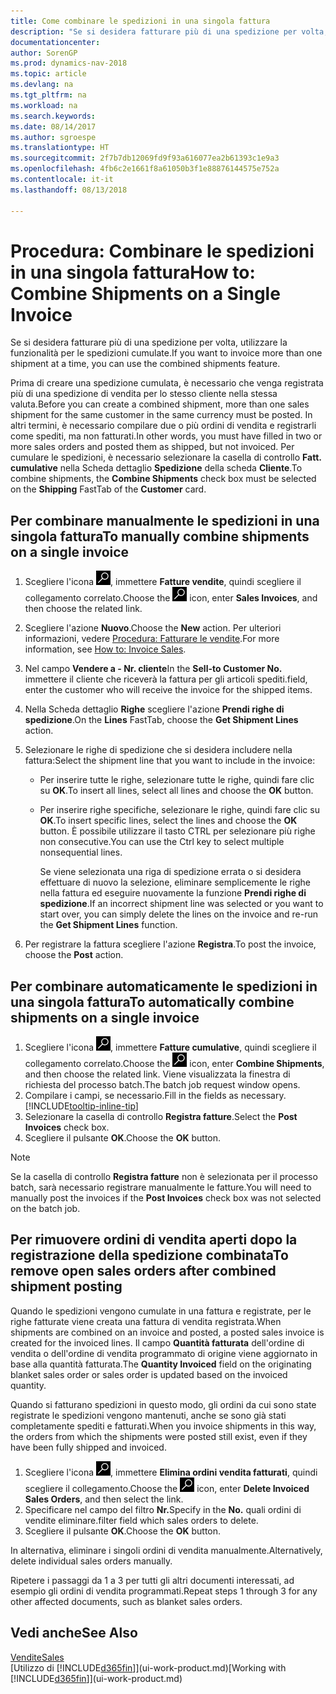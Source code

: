 ```yaml
---
title: Come combinare le spedizioni in una singola fattura
description: "Se si desidera fatturare più di una spedizione per volta, utilizzare la funzionalità per le spedizioni cumulate."
documentationcenter: 
author: SorenGP
ms.prod: dynamics-nav-2018
ms.topic: article
ms.devlang: na
ms.tgt_pltfrm: na
ms.workload: na
ms.search.keywords: 
ms.date: 08/14/2017
ms.author: sgroespe
ms.translationtype: HT
ms.sourcegitcommit: 2f7b7db12069fd9f93a616077ea2b61393c1e9a3
ms.openlocfilehash: 4fb6c2e1661f8a61050b3f1e88876144575e752a
ms.contentlocale: it-it
ms.lasthandoff: 08/13/2018

---
```

# <a name="how-to-combine-shipments-on-a-single-invoice"></a><span data-ttu-id="1e3ed-103">Procedura: Combinare le spedizioni in una singola fattura</span><span class="sxs-lookup"><span data-stu-id="1e3ed-103">How to: Combine Shipments on a Single Invoice</span></span>
<span data-ttu-id="1e3ed-104">Se si desidera fatturare più di una spedizione per volta, utilizzare la funzionalità per le spedizioni cumulate.</span><span class="sxs-lookup"><span data-stu-id="1e3ed-104">If you want to invoice more than one shipment at a time, you can use the combined shipments feature.</span></span>  

 <span data-ttu-id="1e3ed-105">Prima di creare una spedizione cumulata, è necessario che venga registrata più di una spedizione di vendita per lo stesso cliente nella stessa valuta.</span><span class="sxs-lookup"><span data-stu-id="1e3ed-105">Before you can create a combined shipment, more than one sales shipment for the same customer in the same currency must be posted.</span></span> <span data-ttu-id="1e3ed-106">In altri termini, è necessario compilare due o più ordini di vendita e registrarli come spediti, ma non fatturati.</span><span class="sxs-lookup"><span data-stu-id="1e3ed-106">In other words, you must have filled in two or more sales orders and posted them as shipped, but not invoiced.</span></span> <span data-ttu-id="1e3ed-107">Per cumulare le spedizioni, è necessario selezionare la casella di controllo **Fatt. cumulative** nella Scheda dettaglio **Spedizione** della scheda **Cliente**.</span><span class="sxs-lookup"><span data-stu-id="1e3ed-107">To combine shipments, the **Combine Shipments** check box must be selected on the **Shipping** FastTab of the **Customer** card.</span></span>  

## <a name="to-manually-combine-shipments-on-a-single-invoice"></a><span data-ttu-id="1e3ed-108">Per combinare manualmente le spedizioni in una singola fattura</span><span class="sxs-lookup"><span data-stu-id="1e3ed-108">To manually combine shipments on a single invoice</span></span>  
1. <span data-ttu-id="1e3ed-109">Scegliere l'icona ![Cerca pagina o report](media/ui-search/search_small.png "icona Cerca pagina o report"), immettere **Fatture vendite**, quindi scegliere il collegamento correlato.</span><span class="sxs-lookup"><span data-stu-id="1e3ed-109">Choose the ![Search for Page or Report](media/ui-search/search_small.png "Search for Page or Report icon") icon, enter **Sales Invoices**, and then choose the related link.</span></span>  
2. <span data-ttu-id="1e3ed-110">Scegliere l'azione **Nuovo**.</span><span class="sxs-lookup"><span data-stu-id="1e3ed-110">Choose the **New** action.</span></span> <span data-ttu-id="1e3ed-111">Per ulteriori informazioni, vedere [Procedura: Fatturare le vendite](sales-how-invoice-sales.md).</span><span class="sxs-lookup"><span data-stu-id="1e3ed-111">For more information, see [How to: Invoice Sales](sales-how-invoice-sales.md).</span></span>
3. <span data-ttu-id="1e3ed-112">Nel campo **Vendere a - Nr. cliente**</span><span class="sxs-lookup"><span data-stu-id="1e3ed-112">In the **Sell-to Customer No.**</span></span> <span data-ttu-id="1e3ed-113">immettere il cliente che riceverà la fattura per gli articoli spediti.</span><span class="sxs-lookup"><span data-stu-id="1e3ed-113">field, enter the customer who will receive the invoice for the shipped items.</span></span>  
4. <span data-ttu-id="1e3ed-114">Nella Scheda dettaglio **Righe** scegliere l'azione **Prendi righe di spedizione**.</span><span class="sxs-lookup"><span data-stu-id="1e3ed-114">On the **Lines** FastTab, choose the **Get Shipment Lines** action.</span></span>  
5. <span data-ttu-id="1e3ed-115">Selezionare le righe di spedizione che si desidera includere nella fattura:</span><span class="sxs-lookup"><span data-stu-id="1e3ed-115">Select the shipment line that you want to include in the invoice:</span></span>  

   - <span data-ttu-id="1e3ed-116">Per inserire tutte le righe, selezionare tutte le righe, quindi fare clic su **OK**.</span><span class="sxs-lookup"><span data-stu-id="1e3ed-116">To insert all lines, select all lines and choose the **OK** button.</span></span>  
   - <span data-ttu-id="1e3ed-117">Per inserire righe specifiche, selezionare le righe, quindi fare clic su **OK**.</span><span class="sxs-lookup"><span data-stu-id="1e3ed-117">To insert specific lines, select the lines and choose the **OK** button.</span></span> <span data-ttu-id="1e3ed-118">È possibile utilizzare il tasto CTRL per selezionare più righe non consecutive.</span><span class="sxs-lookup"><span data-stu-id="1e3ed-118">You can use the Ctrl key to select multiple nonsequential lines.</span></span>  

     <span data-ttu-id="1e3ed-119">Se viene selezionata una riga di spedizione errata o si desidera effettuare di nuovo la selezione, eliminare semplicemente le righe nella fattura ed eseguire nuovamente la funzione **Prendi righe di spedizione**.</span><span class="sxs-lookup"><span data-stu-id="1e3ed-119">If an incorrect shipment line was selected or you want to start over, you can simply delete the lines on the invoice and re-run the **Get Shipment Lines** function.</span></span>  
6. <span data-ttu-id="1e3ed-120">Per registrare la fattura scegliere l'azione **Registra**.</span><span class="sxs-lookup"><span data-stu-id="1e3ed-120">To post the invoice, choose the **Post** action.</span></span>  

## <a name="to-automatically-combine-shipments-on-a-single-invoice"></a><span data-ttu-id="1e3ed-121">Per combinare automaticamente le spedizioni in una singola fattura</span><span class="sxs-lookup"><span data-stu-id="1e3ed-121">To automatically combine shipments on a single invoice</span></span>  
1. <span data-ttu-id="1e3ed-122">Scegliere l'icona ![Cerca pagina o report](media/ui-search/search_small.png "icona Cerca pagina o report"), immettere **Fatture cumulative**, quindi scegliere il collegamento correlato.</span><span class="sxs-lookup"><span data-stu-id="1e3ed-122">Choose the ![Search for Page or Report](media/ui-search/search_small.png "Search for Page or Report icon") icon, enter **Combine Shipments**, and then choose the related link.</span></span> <span data-ttu-id="1e3ed-123">Viene visualizzata la finestra di richiesta del processo batch.</span><span class="sxs-lookup"><span data-stu-id="1e3ed-123">The batch job request window opens.</span></span>  
2. <span data-ttu-id="1e3ed-124">Compilare i campi, se necessario.</span><span class="sxs-lookup"><span data-stu-id="1e3ed-124">Fill in the fields as necessary.</span></span> [!INCLUDE[tooltip-inline-tip](includes/tooltip-inline-tip_md.md)]
3. <span data-ttu-id="1e3ed-125">Selezionare la casella di controllo **Registra fatture**.</span><span class="sxs-lookup"><span data-stu-id="1e3ed-125">Select the **Post Invoices** check box.</span></span>  
4.  <span data-ttu-id="1e3ed-126">Scegliere il pulsante **OK**.</span><span class="sxs-lookup"><span data-stu-id="1e3ed-126">Choose the **OK** button.</span></span>  

> [!NOTE]  
>  <span data-ttu-id="1e3ed-127">Se la casella di controllo **Registra fatture** non è selezionata per il processo batch, sarà necessario registrare manualmente le fatture.</span><span class="sxs-lookup"><span data-stu-id="1e3ed-127">You will need to manually post the invoices if the **Post Invoices** check box was not selected on the batch job.</span></span>  

## <a name="to-remove-open-sales-orders-after-combined-shipment-posting"></a><span data-ttu-id="1e3ed-128">Per rimuovere ordini di vendita aperti dopo la registrazione della spedizione combinata</span><span class="sxs-lookup"><span data-stu-id="1e3ed-128">To remove open sales orders after combined shipment posting</span></span> 
<span data-ttu-id="1e3ed-129">Quando le spedizioni vengono cumulate in una fattura e registrate, per le righe fatturate viene creata una fattura di vendita registrata.</span><span class="sxs-lookup"><span data-stu-id="1e3ed-129">When shipments are combined on an invoice and posted, a posted sales invoice is created for the invoiced lines.</span></span> <span data-ttu-id="1e3ed-130">Il campo **Quantità fatturata** dell'ordine di vendita o dell'ordine di vendita programmato di origine viene aggiornato in base alla quantità fatturata.</span><span class="sxs-lookup"><span data-stu-id="1e3ed-130">The **Quantity Invoiced** field on the originating blanket sales order or sales order is updated based on the invoiced quantity.</span></span>  

<span data-ttu-id="1e3ed-131">Quando si fatturano spedizioni in questo modo, gli ordini da cui sono state registrate le spedizioni vengono mantenuti, anche se sono già stati completamente spediti e fatturati.</span><span class="sxs-lookup"><span data-stu-id="1e3ed-131">When you invoice shipments in this way, the orders from which the shipments were posted still exist, even if they have been fully shipped and invoiced.</span></span>   

1. <span data-ttu-id="1e3ed-132">Scegliere l'icona ![Cerca pagina o report](media/ui-search/search_small.png "icona Cerca pagina o report"), immettere **Elimina ordini vendita fatturati**, quindi scegliere il collegamento.</span><span class="sxs-lookup"><span data-stu-id="1e3ed-132">Choose the ![Search for Page or Report](media/ui-search/search_small.png "Search for Page or Report icon") icon, enter **Delete Invoiced Sales Orders**, and then select the link.</span></span>  
2. <span data-ttu-id="1e3ed-133">Specificare nel campo del filtro **Nr.**</span><span class="sxs-lookup"><span data-stu-id="1e3ed-133">Specify in the **No.**</span></span> <span data-ttu-id="1e3ed-134">quali ordini di vendite eliminare.</span><span class="sxs-lookup"><span data-stu-id="1e3ed-134">filter field which sales orders to delete.</span></span>  
3. <span data-ttu-id="1e3ed-135">Scegliere il pulsante **OK**.</span><span class="sxs-lookup"><span data-stu-id="1e3ed-135">Choose the **OK** button.</span></span>  

<span data-ttu-id="1e3ed-136">In alternativa, eliminare i singoli ordini di vendita manualmente.</span><span class="sxs-lookup"><span data-stu-id="1e3ed-136">Alternatively, delete individual sales orders manually.</span></span>  

<span data-ttu-id="1e3ed-137">Ripetere i passaggi da 1 a 3 per tutti gli altri documenti interessati, ad esempio gli ordini di vendita programmati.</span><span class="sxs-lookup"><span data-stu-id="1e3ed-137">Repeat steps 1 through 3 for any other affected documents, such as blanket sales orders.</span></span>

## <a name="see-also"></a><span data-ttu-id="1e3ed-138">Vedi anche</span><span class="sxs-lookup"><span data-stu-id="1e3ed-138">See Also</span></span>  
[<span data-ttu-id="1e3ed-139">Vendite</span><span class="sxs-lookup"><span data-stu-id="1e3ed-139">Sales</span></span>](sales-manage-sales.md)  
<span data-ttu-id="1e3ed-140">[Utilizzo di [!INCLUDE[d365fin](includes/d365fin_md.md)]](ui-work-product.md)</span><span class="sxs-lookup"><span data-stu-id="1e3ed-140">[Working with [!INCLUDE[d365fin](includes/d365fin_md.md)]](ui-work-product.md)</span></span>

